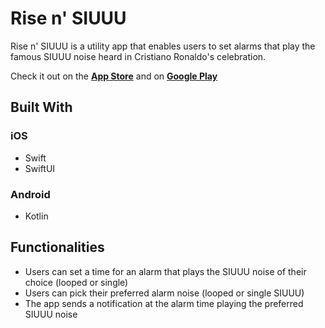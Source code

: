 # Rise n' SIUUU

Rise n' SIUUU is a utility app that enables users to set alarms that play the famous SIUUU noise heard in Cristiano Ronaldo's celebration.

Check it out on the **[App Store](https://apps.apple.com/app/rise-n-siuuu/id1604010390)** and on **[Google Play](https://play.google.com/store/apps/details?id=com.neilkhatri.risensiuuu)**

## Built With
### iOS
- Swift
- SwiftUI

### Android
- Kotlin

## Functionalities
- Users can set a time for an alarm that plays the SIUUU noise of their choice (looped or single)
- Users can pick their preferred alarm noise (looped or single SIUUU)
- The app sends a notification at the alarm time playing the preferred SIUUU noise
